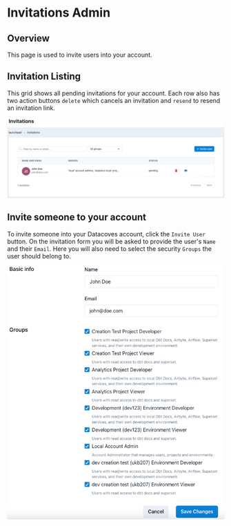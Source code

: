 # Invitations Admin

## Overview

This page is used to invite users into your account.

## Invitation Listing

This grid shows all pending invitations for your account. Each row also has two action buttons `delete` which cancels an invitation and `resend` to resend an invitation link.

![Invitations Listing](./assets/invitations_landing.png)

## Invite someone to your account

To invite someone into your Datacoves account, click the `Invite User` button. On the invitation form you will be asked to provide the user's `Name` and their `Email`. Here you will also need to select the security `Groups` the user should belong to.

![Integration Create or Edit Page](./assets/users_edit_page.png)

